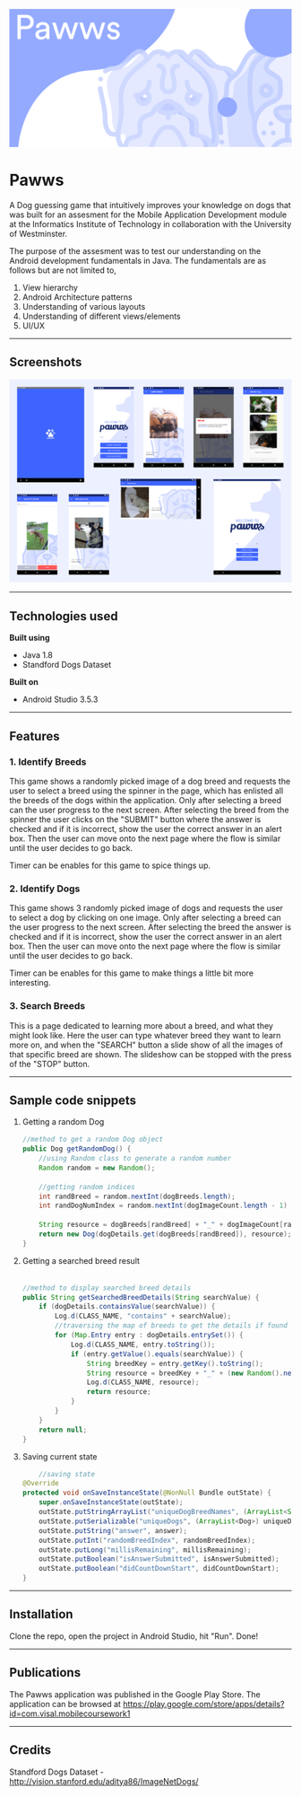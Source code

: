 ![Pawws Banner](Documentation/pawwsBanner.png)

# Pawws

A Dog guessing game that intuitively improves your knowledge on dogs that was built for an assesment for the Mobile Application Development module at the Informatics Institute of Technology in collaboration with the University of Westminster.

The purpose of the assesment was to test our understanding on the Android development fundamentals in Java. The fundamentals are as follows but are not limited to,

1. View hierarchy
2. Android Architecture patterns 
3. Understanding of various layouts
4. Understanding of different views/elements
5. UI/UX

***

## Screenshots

![Pawws Screenshots](Documentation/pawwsScreenshots.png)

***

## Technologies used

**Built using**

* Java 1.8
* Standford Dogs Dataset

**Built on**

* Android Studio 3.5.3

***

## Features


### 1. Identify Breeds

This game shows a randomly picked image of a dog breed and requests the user to select a breed using the spinner in the page, which has enlisted all the breeds of the dogs within the application. Only after selecting a breed can the user progress to the next screen. After selecting the breed from the spinner the user clicks on the "SUBMIT" button where the answer is checked and if it is incorrect, show the user the correct answer in an alert box. Then the user can move onto the next page where the flow is similar until the user decides to go back. 

Timer can be enables for this game to spice things up.

### 2. Identify Dogs

This game shows 3 randomly picked image of dogs and requests the user to select a dog by clicking on one image. Only after selecting a breed can the user progress to the next screen. After selecting the breed the answer is checked and if it is incorrect, show the user the correct answer in an alert box. Then the user can move onto the next page where the flow is similar until the user decides to go back. 

Timer can be enables for this game to make things a little bit more interesting.

### 3. Search Breeds

This is a page dedicated to learning more about a breed, and what they might look like. Here the user can type whatever breed they want to learn more on, and when the "SEARCH" button a slide show of all the images of that specific breed are shown. The slideshow can be stopped with the press of the "STOP" button.

***

## Sample code snippets

1. Getting a random Dog

    ```java
    //method to get a random Dog object
    public Dog getRandomDog() {
        //using Random class to generate a random number
        Random random = new Random();

        //getting random indices
        int randBreed = random.nextInt(dogBreeds.length);
        int randDogNumIndex = random.nextInt(dogImageCount.length - 1) + 1;

        String resource = dogBreeds[randBreed] + "_" + dogImageCount[randDogNumIndex];
        return new Dog(dogDetails.get(dogBreeds[randBreed]), resource);
    }
    ```
2. Getting a searched breed result
    ```java

    //method to display searched breed details
    public String getSearchedBreedDetails(String searchValue) {
        if (dogDetails.containsValue(searchValue)) {
            Log.d(CLASS_NAME, "contains" + searchValue);
            //traversing the map of breeds to get the details if found
            for (Map.Entry entry : dogDetails.entrySet()) {
                Log.d(CLASS_NAME, entry.toString());
                if (entry.getValue().equals(searchValue)) {
                    String breedKey = entry.getKey().toString();
                    String resource = breedKey + "_" + (new Random().nextInt(dogBreeds.length - 1) + 1);
                    Log.d(CLASS_NAME, resource);
                    return resource;
                }
            }
        }
        return null;
    }
    ```
3. Saving current state
    ```java
        //saving state
    @Override
    protected void onSaveInstanceState(@NonNull Bundle outState) {
        super.onSaveInstanceState(outState);
        outState.putStringArrayList("uniqueDogBreedNames", (ArrayList<String>) uniqueDogBreedNames);
        outState.putSerializable("uniqueDogs", (ArrayList<Dog>) uniqueDogs);
        outState.putString("answer", answer);
        outState.putInt("randomBreedIndex", randomBreedIndex);
        outState.putLong("millisRemaining", millisRemaining);
        outState.putBoolean("isAnswerSubmitted", isAnswerSubmitted);
        outState.putBoolean("didCountDownStart", didCountDownStart);
    }
    ```
***

## Installation

Clone the repo, open the project in Android Studio, hit "Run". Done!

***

## Publications

The Pawws application was published in the Google Play Store. The application can be browsed at https://play.google.com/store/apps/details?id=com.visal.mobilecoursework1

*** 

## Credits

Standford Dogs Dataset - http://vision.stanford.edu/aditya86/ImageNetDogs/
